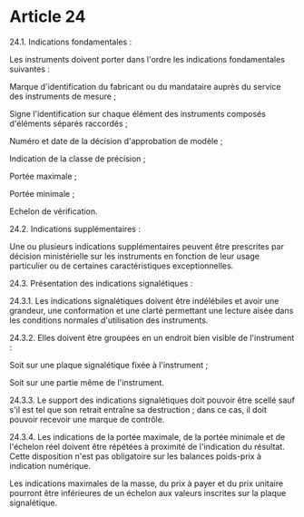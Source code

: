 # Article 24

24.1. Indications fondamentales :

Les instruments doivent porter dans l'ordre les indications fondamentales suivantes :

Marque d'identification du fabricant ou du mandataire auprès du service des instruments de mesure ;

Signe l'identification sur chaque élément des instruments composés d'éléments séparés raccordés ;

Numéro et date de la décision d'approbation de modèle ;

Indication de la classe de précision ;

Portée maximale ;

Portée minimale ;

Echelon de vérification.

24.2. Indications supplémentaires :

Une ou plusieurs indications supplémentaires peuvent être prescrites par décision ministérielle sur les instruments en fonction de leur usage particulier ou de certaines caractéristiques exceptionnelles.

24.3. Présentation des indications signalétiques :

24.3.1. Les indications signalétiques doivent être indélébiles et avoir une grandeur, une conformation et une clarté permettant une lecture aisée dans les conditions normales d'utilisation des instruments.

24.3.2. Elles doivent être groupées en un endroit bien visible de l'instrument :

Soit sur une plaque signalétique fixée à l'instrument ;

Soit sur une partie même de l'instrument.

24.3.3. Le support des indications signalétiques doit pouvoir être scellé sauf s'il est tel que son retrait entraîne sa destruction ; dans ce cas, il doit pouvoir recevoir une marque de contrôle.

24.3.4. Les indications de la portée maximale, de la portée minimale et de l'échelon réel doivent être répétées à proximité de l'indication du résultat. Cette disposition n'est pas obligatoire sur les balances poids-prix à indication numérique.

Les indications maximales de la masse, du prix à payer et du prix unitaire pourront être inférieures de un échelon aux valeurs inscrites sur la plaque signalétique.
